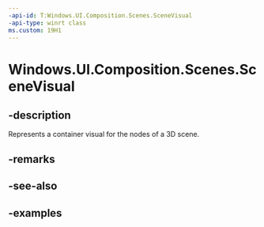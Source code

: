 ```yaml
---
-api-id: T:Windows.UI.Composition.Scenes.SceneVisual
-api-type: winrt class
ms.custom: 19H1
---
```


<!-- Class syntax.
public class SceneVisual : ContainerVisual, ContainerVisual
-->

# Windows.UI.Composition.Scenes.SceneVisual

## -description

Represents a container visual for the nodes of a 3D scene.



## -remarks

## -see-also

## -examples

